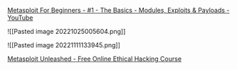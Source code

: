 [Metasploit For Beginners - #1 - The Basics - Modules, Exploits & Payloads - YouTube](https://www.youtube.com/watch?v=8lR27r8Y_ik&ab_channel=HackerSploit)

![[Pasted image 20221025005604.png]]

![[Pasted image 20221111133945.png]]

[Metasploit Unleashed - Free Online Ethical Hacking Course](https://www.offensive-security.com/metasploit-unleashed/)
